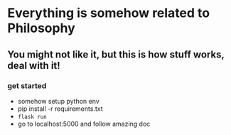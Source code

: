 # Everything is somehow related to Philosophy
## You might not like it, but this is how stuff works, deal with it!

### get started

- somehow setup python env
- pip install -r requirements.txt
- ```flask run```
- go to localhost:5000 and follow amazing doc
